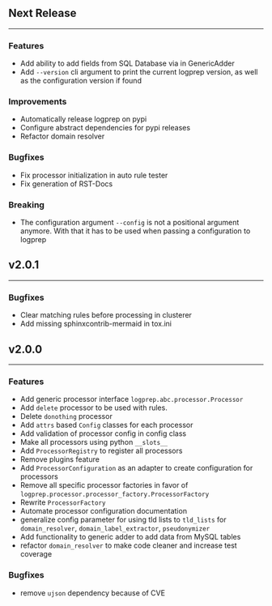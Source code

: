 ## Next Release

---

### Features

* Add ability to add fields from SQL Database via in GenericAdder
* Add `--version` cli argument to print the current logprep version, as well as the configuration
version if found

### Improvements

* Automatically release logprep on pypi
* Configure abstract dependencies for pypi releases
* Refactor domain resolver

### Bugfixes

* Fix processor initialization in auto rule tester
* Fix generation of RST-Docs

### Breaking

* The configuration argument `--config` is not a positional argument anymore. 
With that it has to be used when passing a configuration to logprep

## v2.0.1

---

### Bugfixes

* Clear matching rules before processing in clusterer
* Add missing sphinxcontrib-mermaid in tox.ini

## v2.0.0

---

### Features

* Add generic processor interface `logprep.abc.processor.Processor`
* Add `delete` processor to be used with rules.
* Delete `donothing` processor
* Add `attrs` based `Config` classes for each processor
* Add validation of processor config in config class
* Make all processors using python `__slots__`
* Add `ProcessorRegistry` to register all processors
* Remove plugins feature
* Add `ProcessorConfiguration` as an adapter to create configuration for processors
* Remove all specific processor factories in favor of `logprep.processor.processor_factory.ProcessorFactory`
* Rewrite `ProcessorFactory`
* Automate processor configuration documentation
* generalize config parameter for using tld lists to `tld_lists` for `domain_resolver`, `domain_label_extractor`, `pseudonymizer`
* Add functionality to generic adder to add data from MySQL tables
* refactor `domain_resolver` to make code cleaner and increase test coverage

### Bugfixes

* remove `ujson` dependency because of CVE

